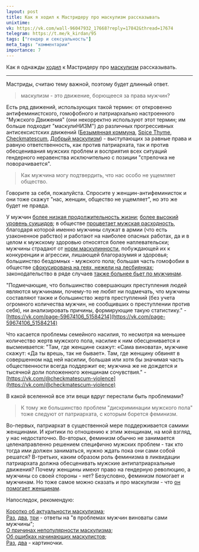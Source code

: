 ```yaml
---
layout: post
title: Как я ходил к Мастридеру про маскулизм рассказывать
unixtime: 
vk: https://vk.com/wall-96047932_17668?reply=17842&thread=17674
telegram: https://t.me/k_kirdan/95
tags: ["гендер и сексуальность"]
meta_tags: "комментарии"
importance: 7
---
```

Как я однажды [ходил](https://vk.com/wall-96047932_17668?reply=17842&thread=17674) к Мастридеру про [маскулизм](https://ru-masculism.tumblr.com/) рассказывать.

<hr>

Мастриды, считаю тему важной, поэтому будет длинный ответ.

>маскулизм - это движение, борющееся за права мужчин? 

Есть ряд движений, использующих такой термин: от откровенно антифеминистского, гомофобного и патриархально настроенного "Мужского Движения" (они некорректно используют этот термин; им больше подходит "маскулиНИЗМ") до различных прогрессивных антисексистских движений ([Безымянная коммуна](https://vk.com/nonamecommune), [Spice Thyme](https://vk.com/spicethyme), [Checkmatescum](https://vk.com/checkmatescum), [Добрый маскулизм](https://vk.com/kiundemasjulism)) - выступающих за равные права и равную ответственность, как против патриархата, так и против обесценивания мужских проблем и восприятия всех ситуаций гендерного неравенства исключительно с позиции "стрелочка не поворачивается". 
 
>Как мужчина могу подтвердить, что нас особо не ущемляет общество.

Говорите за себя, пожалуйста. Спросите у женщин-антифеминисток и они тоже скажут "нас, женщин, общество не ущемляет", но это же будет не правда. 
 
У мужчин [более низкая продолжительность жизни](https://vk.com/@checkmatescum-health-gap); [более высокий уровень суицидов](https://vk.com/@checkmatescum-male-suicide); в обществе [процветает мужская расходность](https://vk.com/@checkmatescum-male-disposability), благодаря которой именно мужчины служат в армии (что есть узаконенное рабство) и работают на наиболее опасных работах, да и в целом к мужскому здоровью относятся более наплевательски; мужчины страдают от [норм маскулинности](https://vk.com/@checkmatescum-kon), побуждающей их к конкуренции и агрессии, лишающей благоразумия и здоровья; большинство бездомных - мужского пола; большая часть гомофобии в обществе [сфокусирована на геях, нежели на лесбиянках](https://vk.com/wall-59674106_21163); законодательство в ряде случаев [также больнее бьет по мужчинам](https://ru.wikipedia.org/wiki/%D0%93%D0%B5%D0%BD%D0%B4%D0%B5%D1%80%D0%BD%D1%8B%D0%B9_%D0%B7%D0%B0%D0%BA%D0%BE%D0%BD).

"Подмечающие, что большинство совершающих преступления людей являются мужчинами, почему-то не любят ни подмечать, что мужчины составляют также и большинство жертв преступлений (без учета огромного количества мужчин, не сообщивших о преступлении против себя), ни анализировать причины, формирующие такую статистику." - [https://vk.com/page-59674106_51584214](https://vk.com/page-59674106_51584214)

Что касается проблемы семейного насилия, то несмотря на меньшее количество жертв мужского пола, насилие к ним обесценивается и высмеивается: "Там, где женщине скажут: «Сама виновата», мужчине скажут: «Да ты врешь, так не бывает». Там, где женщину обвинят в совершенном над ней насилии, большая или хотя бы значимая часть общественности всегда поддержит ее; мужчина же не дождется и тысячной доли положенного женщинам сочувствия." - [https://vk.com/@checkmatescum-violence](https://vk.com/@checkmatescum-violence)
 
В какой вселенной все эти вещи вдруг перестали быть проблемами?
 
>К тому же большинство проблем "дискриминации мужского пола" тоже следуют от патриархата, с которым борется феминизм. 

Во-первых, патриархат в существенной мере поддерживается самими женщинами. И критики по отношению к этим женщинам, на мой взгляд, у нас недостаточно. Во-вторых, феминизм обычно не занимается целенаправленно решением специфично мужских проблем - так кто тогда ими должен заниматься, нужно ждать пока они сами собой решатся? В-третьих, каким образом роль феминизма в ликвидации патриархата должна обесценивать мужские антипатриархальные движения? Почему женщины имеют право на гендерную революцию, а мужчины со своей стороны - нет? Безусловно, феминизм помогает и мужчинам. Но тоже самое можно сказать и про маскулизм - что [он помогает женщинам](https://vk.com/page-82576958_50020432).
 
Напоследок, рекомендую:

[Коротко об актуальности маскулизма](https://vk.com/page-59674106_52413722);<br>
[Раз](https://vk.com/wall-155912620_4076), [два](https://vk.com/wall-162285805_2588), [три](https://vk.com/page-59674106_51723823) - ответы на "в проблемах мужчин виноваты сами мужчины";<br>
[О причинах непопулярности маскулизма](https://vk.com/@checkmatescum-why);<br>
[Об ошибках начинающих маскулистов](https://vk.com/wall-162285805_6);<br>
[Раз](https://vk.com/wall-87153842_6938), [два](https://vk.com/wall-87153842_29631) - картиночки.